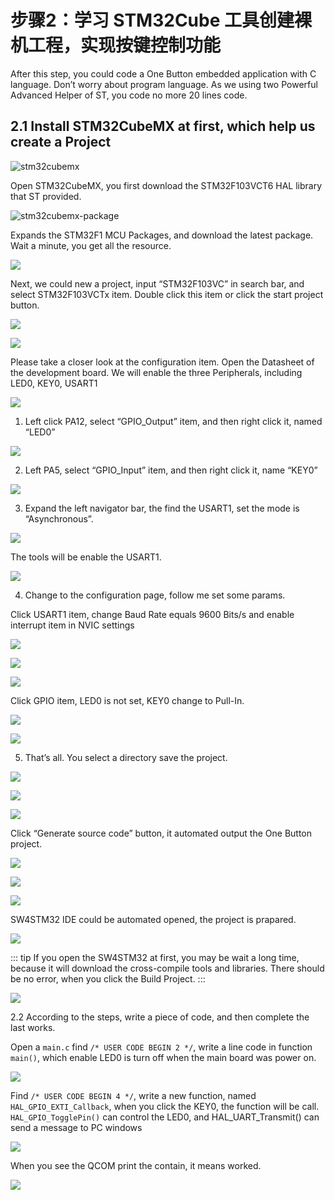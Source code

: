 # 步骤2：学习 STM32Cube 工具创建裸机工程，实现按键控制功能

After this step, you could code a One Button embedded application with C language. Don’t worry about program language. As we using two Powerful Advanced Helper of ST, you code no more 20 lines code.

## 2.1	Install STM32CubeMX at first, which help us create a Project

![stm32cubemx](./image/stm32cubemx.png)

Open STM32CubeMX, you first download the STM32F103VCT6 HAL library that ST provided.

![stm32cubemx-package](./image/cube-install-packages.png)

Expands the STM32F1 MCU Packages, and download the latest package. Wait a minute, you get all the resource.

![](./image/cube-install-stm32f1.png)

Next, we could new a project, input “STM32F103VC” in search bar, and select STM32F103VCTx item. Double click this item or click the start project button.

![](./image/cube-stm32f103vtx.png)

![](./image/cube-stm32f103vtx-main.png)

Please take a closer look at the configuration item. Open the Datasheet of the development board. We will enable the three Peripherals, including LED0, KEY0, USART1

![](./image/terabits-datasheet.png)

1.	Left click PA12, select “GPIO_Output” item, and then right click it, named “LED0”

![](./image/terabits-cubemx-gpio-out.png)

2.	Left PA5, select “GPIO_Input” item, and then right click it, name “KEY0”

![](./image/terabits-cubemx-gpio-exti.png)

3.	Expand the left navigator bar, the find the USART1, set the mode is “Asynchronous”.

![](./image/terabits-cubemx-usart1-async.png)

The tools will be enable the USART1.

![](./image/cube-stm32f103vtx-usart1.png)

4.	Change to the configuration page, follow me set some params.

Click USART1 item, change Baud Rate equals 9600 Bits/s and enable interrupt item in NVIC settings

![](./image/cube-stm32f103vtx-config.png)

![](./image/cube-stm32f103vtx-config-usart.png)

![](./image/cube-stm32f103vtx-config-exti.png)

Click GPIO item, LED0 is not set, KEY0 change to Pull-In.

![](./image/cube-stm32f103vtx-config-gpio.png)

![](./image/cube-stm32f103vtx-config-nvic.png)

5.	That’s all. You select a directory save the project.

![](./image/cube-stm32f103vtx-settings.png)

![](./image/cube-stm32f103vtx-settings-sw4stm32.png)

![](./image/cube-stm32f103vtx-settings-pair-of-files.png)

Click “Generate source code” button, it automated output the One Button project.

![](./image/cube-stm32f103vtx-generate-code.png)

![](./image/cube-stm32f103vtx-generate-code-snap.png)

![](./image/cube-stm32f103vtx-generate-code-finish.png)

SW4STM32 IDE could be automated opened, the project is prapared. 

![](./image/sw4stm32-project.png)

::: tip
If you open the SW4STM32 at first, you may be wait a long time, because it will download the cross-compile tools and libraries. There should be no error, when you click the Build Project.
:::

![](./image/sw4stm32-build-porject.png)

2.2	According to the steps, write a piece of code, and then complete the last works.

Open a `main.c` find `/* USER CODE BEGIN 2 */`, write a line code in function `main()`, which enable LED0 is turn off when the main board was power on.

![](./image/sw4stm32-code-led0-set.png)

Find `/* USER CODE BEGIN 4 */`, write a new function, named `HAL_GPIO_EXTI_Callback`, when you click the KEY0, the function will be call. 
`HAL_GPIO_TogglePin()` can control the LED0, and HAL_UART_Transmit() can send a message to PC windows

![](./image/sw4stm32-code-gpio_exti_callback.png)

When you see the QCOM print the contain, it means worked. 

![](./image/qcom-usart-print.png)